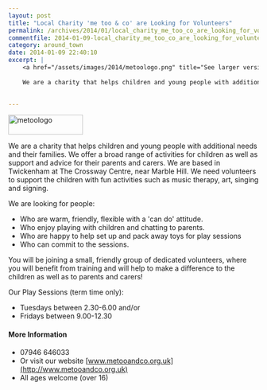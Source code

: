 ```yaml
---
layout: post
title: "Local Charity 'me too & co' are Looking for Volunteers"
permalink: /archives/2014/01/local_charity_me_too_co_are_looking_for_volunteers.html
commentfile: 2014-01-09-local_charity_me_too_co_are_looking_for_volunteers
category: around_town
date: 2014-01-09 22:40:10
excerpt: |
    <a href="/assets/images/2014/metoologo.png" title="See larger version of - metoologo"><img src="/assets/images/2014/metoologo_thumb.png" width="150" height="40" alt="metoologo" class=" right" /></a>
    
    We are a charity that helps children and young people with additional needs and their families. We offer a broad range of activities for children as well as support and advice for their parents and carers. We are based in Twickenham at The Crossway Centre, near Marble Hill. We need volunteers to support the children with fun activities such as music therapy, art, singing and signing.
    

---
```


<a href="/assets/images/2014/metoologo.png" title="See larger version of - metoologo"><img src="/assets/images/2014/metoologo_thumb.png" width="150" height="40" alt="metoologo" class=" right" /></a>

We are a charity that helps children and young people with additional needs and their families. We offer a broad range of activities for children as well as support and advice for their parents and carers. We are based in Twickenham at The Crossway Centre, near Marble Hill. We need volunteers to support the children with fun activities such as music therapy, art, singing and signing.

We are looking for people:

-   Who are warm, friendly, flexible with a 'can do' attitude.
-   Who enjoy playing with children and chatting to parents.
-   Who are happy to help set up and pack away toys for play sessions
-   Who can commit to the sessions.

You will be joining a small, friendly group of dedicated volunteers, where you will benefit from training and will help to make a difference to the children as well as to parents and carers!

Our Play Sessions (term time only):

-   Tuesdays between 2.30-6.00 and/or
-   Fridays between 9.00-12.30

#### More Information

-   07946 646033
-   Or visit our website [www.metooandco.org.uk](http://www.metooandco.org.uk)
-   All ages welcome (over 16)
